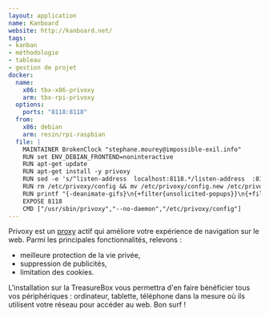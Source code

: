 ```yaml
---
layout: application
name: Kanboard
website: http://kanboard.net/
tags:
- kanban
- méthodologie
- tableau
- gestion de projet
docker:
  name:
    x86: tbx-x86-privoxy
    arm: tbx-rpi-privoxy
  options:
    ports: "8118:8118"
  from:
    x86: debian
    arm: resin/rpi-raspbian
  file: |
    MAINTAINER BrokenClock "stephane.mourey@impossible-exil.info"
    RUN set ENV_DEBIAN_FRONTEND=noninteractive
    RUN apt-get update
    RUN apt-get install -y privoxy
    RUN sed -e 's/^listen-address  localhost:8118.*/listen-address  :8118/' /etc/privoxy/config >/etc/privoxy/config.new
    RUN rm /etc/privoxy/config && mv /etc/privoxy/config.new /etc/privoxy/config
    RUN printf "{-deanimate-gifs}\n{+filter{unsolicited-popups}}\n{+filter{banners-by-link}}\n{+filter{google}}\n{+filter{yahoo}}\n{+filter{msn}}\n" >>/etc/privoxy/user.action
    EXPOSE 8118
    CMD ["/usr/sbin/privoxy","--no-daemon","/etc/privoxy/config"]
---
```

Privoxy est un [proxy](https://fr.wikipedia.org/wiki/Proxy) actif qui améliore votre expérience de navigation sur le web. Parmi les principales fonctionnalités, relevons :

- meilleure protection de la vie privée,
- suppression de publicités,
- limitation des cookies.

L'installation sur la TreasureBox vous permettra d'en faire bénéficier tous vos périphériques : ordinateur, tablette, téléphone dans la mesure où ils utilisent votre réseau pour accéder au web. Bon surf !
